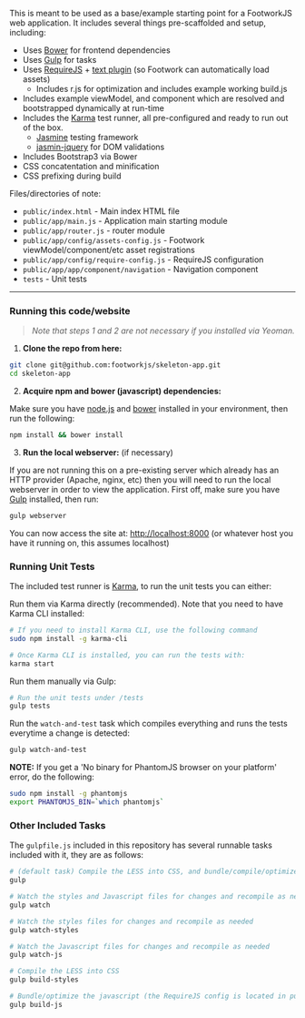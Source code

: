 This is meant to be used as a base/example starting point for a FootworkJS web application. It includes several things pre-scaffolded and setup, including:

* Uses [Bower](http://bower.io/) for frontend dependencies
* Uses [Gulp](http://gulpjs.com/) for tasks
* Uses [RequireJS](http://requirejs.org/) + [text plugin](https://github.com/requirejs/text) (so Footwork can automatically load assets)
  * Includes r.js for optimization and includes example working build.js
* Includes example viewModel, and component which are resolved and bootstrapped dynamically at run-time
* Includes the [Karma](http://karma-runner.github.io) test runner, all pre-configured and ready to run out of the box.
  * [Jasmine](http://jasmine.github.io/) testing framework
  * [jasmin-jquery](https://github.com/velesin/jasmine-jquery) for DOM validations
* Includes Bootstrap3 via Bower
* CSS concatentation and minification
* CSS prefixing during build

Files/directories of note:

* ```public/index.html``` - Main index HTML file
* ```public/app/main.js``` - Application main starting module
* ```public/app/router.js``` - router module
* ```public/app/config/assets-config.js``` - Footwork viewModel/component/etc asset registrations
* ```public/app/config/require-config.js``` - RequireJS configuration
* ```public/app/app/component/navigation``` - Navigation component
* ```tests``` - Unit tests

------

### Running this code/website

> *Note that steps 1 and 2 are not necessary if you installed via Yeoman.*

1) **Clone the repo from here:**

```bash
git clone git@github.com:footworkjs/skeleton-app.git
cd skeleton-app
```

2) **Acquire npm and bower (javascript) dependencies:**

Make sure you have [node.js](http://nodejs.org/) and [bower](http://bower.io/) installed in your environment, then run the following:

```bash
npm install && bower install
```

3) **Run the local webserver:** (if necessary)

If you are not running this on a pre-existing server which already has an HTTP provider (Apache, nginx, etc) then you will need to run the local webserver in order to view the application. First off, make sure you have [Gulp](http://gulpjs.com) installed, then run:

```bash
gulp webserver
```

You can now access the site at: [http://localhost:8000](http://localhost:8000) (or whatever host you have it running on, this assumes localhost)

### Running Unit Tests

The included test runner is [Karma](http://karma-runner.github.io/), to run the unit tests you can either:

Run them via Karma directly (recommended). Note that you need to have Karma CLI installed:
```bash
# If you need to install Karma CLI, use the following command
sudo npm install -g karma-cli
```

```bash
# Once Karma CLI is installed, you can run the tests with:
karma start
```

Run them manually via Gulp:
```bash
# Run the unit tests under /tests
gulp tests
```

Run the ```watch-and-test``` task which compiles everything and runs the tests everytime a change is detected:
```bash
gulp watch-and-test
```

**NOTE:** If you get a 'No binary for PhantomJS browser on your platform' error, do the following:
```bash
sudo npm install -g phantomjs
export PHANTOMJS_BIN=`which phantomjs`
```

### Other Included Tasks

The ```gulpfile.js``` included in this repository has several runnable tasks included with it, they are as follows:

```bash
# (default task) Compile the LESS into CSS, and bundle/compile/optimize the javascript
gulp
```

```bash
# Watch the styles and Javascript files for changes and recompile as needed
gulp watch
```

```bash
# Watch the styles files for changes and recompile as needed
gulp watch-styles
```

```bash
# Watch the Javascript files for changes and recompile as needed
gulp watch-js
```

```bash
# Compile the LESS into CSS
gulp build-styles
```

```bash
# Bundle/optimize the javascript (the RequireJS config is located in public/scripts/require-config.js)
gulp build-js
```
